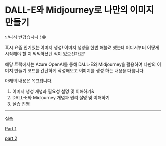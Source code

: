 # DALL-E와 Midjourney로 나만의 이미지 만들기

만나서 반갑습니다 ! 😁

혹시 요즘 인기있는 이미지 생성! 이미지 생성을 한번 해볼려 했는데 어디서부터 어떻게 시작해야 할 지 막막하셨던 적이 있으신가요?

해당 트랙에서는 Azure OpenAI를 통해 DALL-E와 Midjourney을 활용하여 나만의 이미지 만들기 코드를 간단하게 작성해보고 이미지를 생성 하는 내용을 다룹니다.

아래의 내용은 목표입니다.

1. 이미지 생성 개념과 필요성 설명 및 이해하기&
2. DALL-E와 Midjourney 개념과 원리 설명 및 이해하기
3. 실습 진행

---

실습

[Part 1 ](DALL-E%E1%84%8B%E1%85%AA%20Midjourney%E1%84%85%E1%85%A9%20%E1%84%82%E1%85%A1%E1%84%86%E1%85%A1%E1%86%AB%E1%84%8B%E1%85%B4%20%E1%84%8B%E1%85%B5%E1%84%86%E1%85%B5%E1%84%8C%E1%85%B5%20%E1%84%86%E1%85%A1%E1%86%AB%E1%84%83%E1%85%B3%E1%86%AF%E1%84%80%E1%85%B5%207d9dde0e89cf43d0832e939d4e79db4b/Part%201%204cdfe31af0a34df2ad5fb37f79ed7da8.md)

[part 2](DALL-E%E1%84%8B%E1%85%AA%20Midjourney%E1%84%85%E1%85%A9%20%E1%84%82%E1%85%A1%E1%84%86%E1%85%A1%E1%86%AB%E1%84%8B%E1%85%B4%20%E1%84%8B%E1%85%B5%E1%84%86%E1%85%B5%E1%84%8C%E1%85%B5%20%E1%84%86%E1%85%A1%E1%86%AB%E1%84%83%E1%85%B3%E1%86%AF%E1%84%80%E1%85%B5%207d9dde0e89cf43d0832e939d4e79db4b/part%202%208b223f78dfaa485f9a945806f4c1f5a9.md)